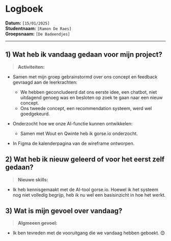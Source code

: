 # Logboek

**Datum:** `[15/01/2025]`  
**Studentnaam:** `[Ramon De Raes]`  
**Groepsnaam:** `[De Badeendjes]`

---

## 1) Wat heb ik vandaag gedaan voor mijn project?

> **Activiteiten:**

- Samen met mijn groep gebrainstormd over ons concept en feedback gevraagd aan de leerkrachten:
    - We hebben geconcludeerd dat ons eerste idee, een chatbot, niet uitdagend genoeg was en besloten op zoek te gaan naar een 
      nieuw concept.
    - Ons tweede concept, een recommendation systeem, werd wel goedgekeurd.

- Onderzocht hoe we onze AI-functie kunnen ontwikkelen:
    - Samen met Wout en Qwinte heb ik gorse.io onderzocht.
    
- In Figma de kalenderpagina van de wireframe ontworpen.

## 2) Wat heb ik nieuw geleerd of voor het eerst zelf gedaan?

> **Nieuwe skills:**

- Ik heb kennisgemaakt met de AI-tool gorse.io. Hoewel ik het systeem nog niet volledig begrijp, heb ik nu wel een basisinzicht in hoe het werkt.

## 3) Wat is mijn gevoel over vandaag?

> **Algmeeen gevoel:**

- Ik ben tevreden met de vooruitgang die we vandaag hebben geboekt. 😊

